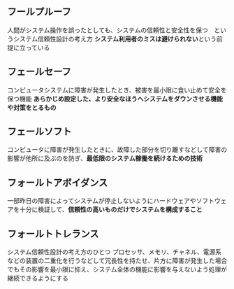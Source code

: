 ## フールプルーフ
人間がシステム操作を誤ったとしても、システムの信頼性と安全性を保つ　というシステム信頼性設計の考え方
**システム利用者のミスは避けられない**という前提に立っている

## フェールセーフ
コンピュータシステムに障害が発生したとき、被害を最小限に食い止めて安全を保つ機能
**あらかじめ設定した、より安全なほうへシステムをダウンさせる機能や対策をとるもの**

## フェールソフト
コンピュータに障害が発生したときに、故障した部分を切り離すなどして障害の影響が他所に及ぶのを防ぎ、**最低限のシステム稼働を続けるための技術**

## フォールトアボイダンス
一部昨日の障害によってシステムが停止しないようにハードウェアやソフトウェアを十分に検証して、**信頼性の高いものだけでシステムを構成すること**

## フォールトトレランス
システム信頼性設計の考え方のひとつ
プロセッサ、メモリ、チャネル、電源系などの装置の二重化を行うなどして冗長性を持たせ、片方に障害が発生した場合でもその影響を最小限に抑え、システム全体の機能に影響を与えないよう処理が継続できるようにする
